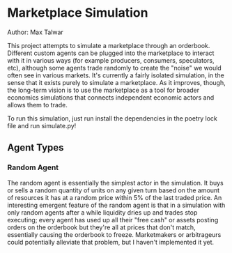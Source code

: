 # Marketplace Simulation
 
Author: Max Talwar

This project attempts to simulate a marketplace through an orderbook. Different custom agents can be plugged into the marketplace to interact with it in various ways (for example producers, consumers, speculators, etc), although some agents trade randomly to create the "noise" we would often see in various markets. It's currently a fairly isolated simulation, in the sense that it exists purely to simulate a marketplace. As it improves, though, the long-term vision is to use the marketplace as a tool for broader economics simulations that connects independent economic actors and allows them to trade.

To run this simulation, just run install the dependencies in the poetry lock file and run simulate.py!

## Agent Types

### Random Agent

The random agent is essentially the simplest actor in the simulation. It buys or sells a random quantity of units on any given turn based on the amount of resources it has at a random price within 5% of the last traded price. An interesting emergent feature of the random agent is that in a simulation with only random agents after a while liquidity dries up and trades stop executing; every agent has used up all their "free cash" or assets posting orders on the orderbook but they're all at prices that don't match, essentially causing the orderbook to freeze. Marketmakers or arbitrageurs could potentially alleviate that problem, but I haven't implemented it yet. 